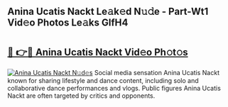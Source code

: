 ## Anina Ucatis Nackt Le𝚊k𝚎d N𝚞𝚍e - Part-Wt1 Vid𝚎o Photos Le𝚊ks GlfH4

# <h2><a href="http://fb80o3.evod.top/?m=Anina+Ucatis+Nackt">🔗 👉🔴 Anina Ucatis Nackt Vid𝚎o Ph𝚘t𝚘s</a></h2>

[![Anina Ucatis Nackt N𝚞d𝚎s](https://i.imgur.com/8V9OHl7.gif)](http://fb80o3.evod.top/?m=Anina+Ucatis+Nackt)
Social media sensation Anina Ucatis Nackt known for sharing lifestyle and dance content, including solo and collaborative dance performances and vlogs. Public figures Anina Ucatis Nackt are often targeted by critics and opponents. 
